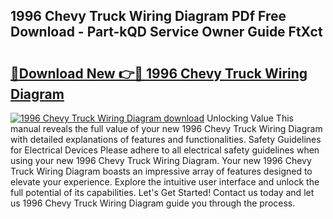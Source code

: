 ## 1996 Chevy Truck Wiring Diagram PDf Free Download - Part-kQD Service Owner Guide FtXct

# <h2><a href="http://dfo8an.blite.top/?on=1996+Chevy+Truck+Wiring+Diagram">🔗Download New 👉🔴 1996 Chevy Truck Wiring Diagram</a></h2>

[![1996 Chevy Truck Wiring Diagram download](https://i.imgur.com/lujVjoI.png)](http://dfo8an.blite.top/?on=1996+Chevy+Truck+Wiring+Diagram)
Unlocking Value This manual reveals the full value of your new 1996 Chevy Truck Wiring Diagram with detailed explanations of features and functionalities. Safety Guidelines for Electrical Devices Please adhere to all electrical safety guidelines when using your new 1996 Chevy Truck Wiring Diagram. Your new 1996 Chevy Truck Wiring Diagram boasts an impressive array of features designed to elevate your experience. Explore the intuitive user interface and unlock the full potential of its capabilities. Let's Get Started! Contact us today and let us 1996 Chevy Truck Wiring Diagram guide you through the process.
